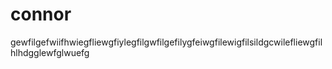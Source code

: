 # connor
gewfilgefwiifhwiegfliewgfiylegfilgwfilgefilygfeiwgfilewigfilsildgcwilefliewgfilhlhdgglewfglwuefg
